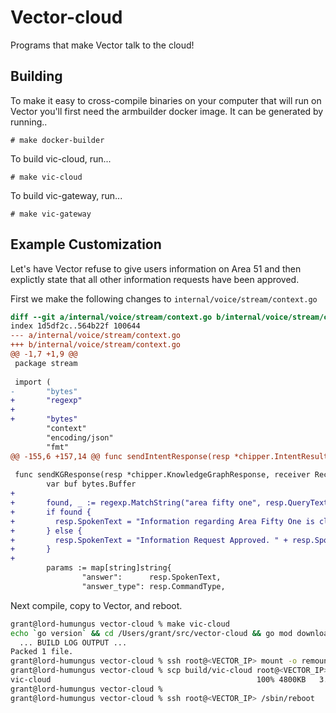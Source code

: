 # Vector-cloud

Programs that make Vector talk to the cloud!

## Building

To make it easy to cross-compile binaries on your computer that will
run on Vector you'll first need the armbuilder docker image.  It can
be generated by running..

```
# make docker-builder
```

To build vic-cloud, run...
```
# make vic-cloud
```

To build vic-gateway, run...
```
# make vic-gateway
```

## Example Customization

Let's have Vector refuse to give users information on Area 51 and then
explictly state that all other information requests have been approved.

First we make the following changes to `internal/voice/stream/context.go`

```diff
diff --git a/internal/voice/stream/context.go b/internal/voice/stream/context.go
index 1d5df2c..564b22f 100644
--- a/internal/voice/stream/context.go
+++ b/internal/voice/stream/context.go
@@ -1,7 +1,9 @@
 package stream
 
 import (
-       "bytes"
+       "regexp"
+       
+       "bytes"
        "context"
        "encoding/json"
        "fmt"
@@ -155,6 +157,14 @@ func sendIntentResponse(resp *chipper.IntentResult, receiver Receiver) {
 
 func sendKGResponse(resp *chipper.KnowledgeGraphResponse, receiver Receiver) {
        var buf bytes.Buffer
+
+       found, _ := regexp.MatchString("area fifty one", resp.QueryText)
+       if found {
+         resp.SpokenText = "Information regarding Area Fifty One is classified. The Illuminati High Council has been notified of this request."
+       } else {
+         resp.SpokenText = "Information Request Approved. " + resp.SpokenText
+       }
+
        params := map[string]string{
                "answer":      resp.SpokenText,
                "answer_type": resp.CommandType,
```

Next compile, copy to Vector, and reboot.

```bash
grant@lord-humungus vector-cloud % make vic-cloud                        
echo `go version` && cd /Users/grant/src/vector-cloud && go mod download
  ... BUILD LOG OUTPUT ...
Packed 1 file.
grant@lord-humungus vector-cloud % ssh root@<VECTOR_IP> mount -o remount,rw /
grant@lord-humungus vector-cloud % scp build/vic-cloud root@<VECTOR_IP>:/anki/bin
vic-cloud                                              100% 4800KB   3.6MB/s   00:01    
grant@lord-humungus vector-cloud %                                                 
grant@lord-humungus vector-cloud % ssh root@<VECTOR_IP> /sbin/reboot            
```